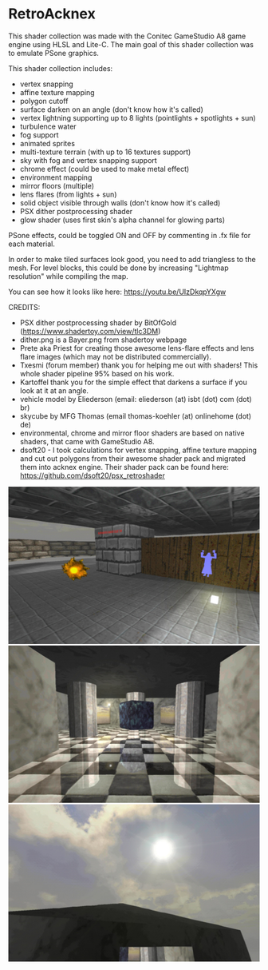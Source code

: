 # RetroAcknex

This shader collection was made with the Conitec GameStudio A8 game engine using HLSL and Lite-C. 
The main goal of this shader collection was to emulate PSone graphics.

This shader collection includes:
- vertex snapping
- affine texture mapping
- polygon cutoff
- surface darken on an angle (don't know how it's called)
- vertex lightning supporting up to 8 lights (pointlights + spotlights + sun)
- turbulence water
- fog support
- animated sprites
- multi-texture terrain (with up to 16 textures support)
- sky with fog and vertex snapping support
- chrome effect (could be used to make metal effect)
- environment mapping
- mirror floors (multiple)
- lens flares (from lights + sun)
- solid object visible through walls (don't know how it's called)
- PSX dither postprocessing shader
- glow shader (uses first skin's alpha channel for glowing parts)

PSone effects, could be toggled ON and OFF by commenting in .fx file for each material.

In order to make tiled surfaces look good, you need to add triangless to the mesh.
For level blocks, this could be done by increasing "Lightmap resolution" while compiling the map.

You can see how it looks like here:
https://youtu.be/UIzDkqpYXgw

CREDITS:

- PSX dither postprocessing shader by BitOfGold (https://www.shadertoy.com/view/tlc3DM)
- dither.png is a Bayer.png from shadertoy webpage
- Prete aka Priest for creating those awesome lens-flare effects and lens flare images (which may not be distributed commercially).
- Txesmi (forum member) thank you for helping me out with shaders! This whole shader pipeline 95% based on his work.
- Kartoffel thank you for the simple effect that darkens a surface if you look at it at an angle.
- vehicle model by Eliederson (email: eliederson (at) isbt (dot) com (dot) br)
- skycube by MFG Thomas (email thomas-koehler (at) onlinehome (dot) de)
- environmental, chrome and mirror floor shaders are based on native shaders, that came with GameStudio A8.
- dsoft20 - I took calculations for vertex snapping, affine texture mapping and cut out polygons from their awesome shader pack and migrated them into acknex engine.
Their shader pack can be found here: 
https://github.com/dsoft20/psx_retroshader

![Alt text](https://github.com/3RUN/RetroAcknex/blob/master/screenshots/shot_1.jpg?raw=true "Basic preview.")
![Alt text](https://github.com/3RUN/RetroAcknex/blob/master/screenshots/shot_4.jpg?raw=true "Mirror preview.")
![Alt text](https://github.com/3RUN/RetroAcknex/blob/master/screenshots/shot_5.jpg?raw=true "Sun lens flare preview.")
